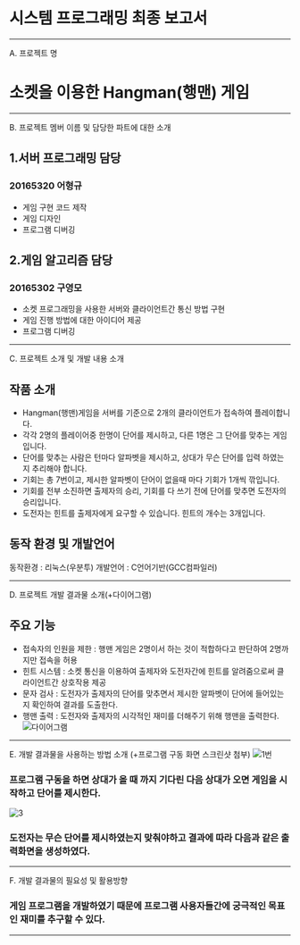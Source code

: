 # 시스템 프로그래밍 최종 보고서
---
A. 프로젝트 명
# 소켓을 이용한 Hangman(행맨) 게임
---
B. 프로젝트 멤버 이름 및 담당한 파트에 대한 소개
## 1.서버 프로그래밍 담당
###  20165320 어형규
* 게임 구현 코드 제작
* 게임 디자인
* 프로그램 디버깅
## 2.게임 알고리즘 담당
### 20165302 구영모
* 소켓 프로그래밍을 사용한 서버와 클라이언트간 통신 방법 구현
* 게임 진행 방법에 대한 아이디어 제공
* 프로그램 디버깅
---
C. 프로젝트 소개 및 개발 내용 소개
## 작품 소개
* Hangman(행맨)게임을 서버를 기준으로 2개의 클라이언트가 접속하여 플레이합니다.
* 각각 2명의 플레이어중 한명이 단어를 제시하고, 다른 1명은 그 단어를 맞추는 게임입니다.
* 단어를 맞추는 사람은 턴마다 알파벳을 제시하고, 상대가 무슨 단어를 입력 하였는지 추리해야 합니다.
* 기회는 총 7번이고, 제시한 알파벳이 단어이 없을때 마다 기회가 1개씩 깎입니다.
* 기회를 전부 소진하면 출제자의 승리, 기회를 다 쓰기 전에 단어를 맞추면 도전자의 승리입니다.
* 도전자는 힌트를 출제자에게 요구할 수 있습니다. 힌트의 개수는 3개입니다.
## 동작 환경 및 개발언어
동작환경 : 리눅스(우분투)
개발언어 : C언어기반(GCC컴파일러)

---
D. 프로젝트 개발 결과물 소개(+다이어그램)
## 주요 기능
* 접속자의 인원을 제한 : 행맨 게임은 2명이서 하는 것이 적합하다고 판단하여 2명까지만 접속을 허용
* 힌트 시스템 : 소켓 통신을 이용하여 출제자와 도전자간에 힌트를 알려줌으로써 클라이언트간 상호작용 제공
* 문자 검사 : 도전자가 출제자의 단어를 맞추면서 제시한 알파벳이 단어에 들어있는지 확인하여 결과를 도출한다.
* 행맨 출력 : 도전자와 출제자의 시각적인 재미를 더해주기 위해 행맨을 출력한다.
![다이어그램](https://user-images.githubusercontent.com/66133109/101618033-c3b4c500-3a54-11eb-9e8f-0ee7da21952a.JPG)
---

E. 개발 결과물을 사용하는 방법 소개 (+프로그램 구동 화면 스크린샷 첨부)
![1번](https://user-images.githubusercontent.com/66133109/101618415-4f2e5600-3a55-11eb-81b6-64fff93f0748.png)
### 프로그램 구동을 하면 상대가 올 때 까지 기다린 다음 상대가 오면 게임을 시작하고 단어를 제시한다.
![3](https://user-images.githubusercontent.com/66133109/101619073-1d69bf00-3a56-11eb-932d-ae9f1d53b7a7.JPG)
### 도전자는 무슨 단어를 제시하였는지 맞춰야하고 결과에 따라 다음과 같은 출력화면을 생성하였다.
---
F. 개발 결과물의 필요성 및 활용방향
### 게임 프로그램을 개발하였기 때문에 프로그램 사용자들간에 궁극적인 목표인 재미를 추구할 수 있다.
---
